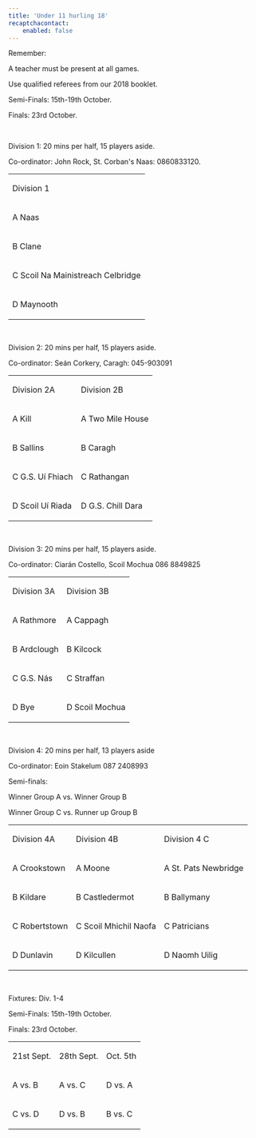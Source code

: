 ```yaml
---
title: 'Under 11 hurling 18'
recaptchacontact:
    enabled: false
---
```


<p>Remember: </p>
<p>A teacher must be present at all games.</p>
<p>Use qualified referees from our 2018 booklet.</p>
<p>Semi-Finals: 15th-19th October.</p>
<p>Finals: 23rd October.</p>
<br>
<p>Division 1: 20 mins per half, 15 players aside. </p>
<p>Co-ordinator: John Rock, St. Corban's Naas: 0860833120.</p>
<table>
<tbody>
<tr>
<td>
<p>Division 1</p>
</td>
</tr>
<tr>
<td>
<p>A Naas</p>
</td>
</tr>
<tr>
<td>
<p>B Clane</p>
</td>
</tr>
<tr>
<td>
<p>C Scoil Na Mainistreach Celbridge</p>
</td>
</tr>
<tr>
<td>
<p>D Maynooth</p>
</td>
</tr>
</tbody>
</table>
<br>
<p>Division 2: 20 mins per half, 15 players aside. </p>
<p>Co-ordinator: Se&aacute;n Corkery, Caragh: 045-903091 </p>
<table>
<tbody>
<tr>
<td>
<p>Division 2A</p>
</td>
<td>
<p>Division 2B</p>
</td>
</tr>
<tr>
<td>
<p>A Kill</p>
</td>
<td>
<p>A Two Mile House</p>
</td>
</tr>
<tr>
<td>
<p>B Sallins</p>
</td>
<td>
<p>B Caragh</p>
</td>
</tr>
<tr>
<td>
<p>C G.S. U&iacute; Fhiach</p>
</td>
<td>
<p>C Rathangan</p>
</td>
</tr>
<tr>
<td>
<p>D Scoil U&iacute; Riada</p>
</td>
<td>
<p>D G.S. Chill Dara</p>
</td>
</tr>
</tbody>
</table>
<br>
<p>Division 3: 20 mins per half, 15 players aside.</p>
<p>Co-ordinator: Ciar&aacute;n Costello, Scoil Mochua 086 8849825</p>
<table>
<tbody>
<tr>
<td>
<p>Division 3A</p>
</td>
<td>
<p>Division 3B</p>
</td>
</tr>
<tr>
<td>
<p>A Rathmore</p>
</td>
<td>
<p>A Cappagh</p>
</td>
</tr>
<tr>
<td>
<p>B Ardclough</p>
</td>
<td>
<p>B Kilcock</p>
</td>
</tr>
<tr>
<td>
<p>C G.S. N&aacute;s</p>
</td>
<td>
<p>C Straffan</p>
</td>
</tr>
<tr>
<td>
<p>D Bye</p>
</td>
<td>
<p>D Scoil Mochua</p>
</td>
</tr>
</tbody>
</table>
<br>
<p>Division 4: 20 mins per half, 13 players aside </p>
<p>Co-ordinator: Eoin Stakelum 087 2408993 </p>
<p>Semi-finals: </p>
<p>Winner Group A vs. Winner Group B</p>
<p>Winner Group C vs. Runner up Group B</p>
<table>
<tbody>
<tr>
<td>
<p>Division 4A</p>
</td>
<td>
<p>Division 4B</p>
</td>
<td>
<p>Division 4 C</p>
</td>
</tr>
<tr>
<td>
<p>A Crookstown</p>
</td>
<td>
<p>A Moone</p>
</td>
<td>
<p>A St. Pats Newbridge</p>
</td>
</tr>
<tr>
<td>
<p>B Kildare</p>
</td>
<td>
<p>B Castledermot</p>
</td>
<td>
<p>B Ballymany</p>
</td>
</tr>
<tr>
<td>
<p>C Robertstown</p>
</td>
<td>
<p>C Scoil Mhichil Naofa</p>
</td>
<td>
<p>C Patricians</p>
</td>
</tr>
<tr>
<td>
<p>D Dunlavin</p>
</td>
<td>
<p>D Kilcullen</p>
</td>
<td>
<p>D Naomh Uilig</p>
</td>
</tr>
</tbody>
</table>
<br>
<p>Fixtures: Div. 1-4</p>
<p>Semi-Finals: 15th-19th October.</p>
<p>Finals: 23rd October.</p>
<table>
<tbody>
<tr>
<td>
<p>21st Sept.</p>
</td>
<td>
<p>28th Sept.</p>
</td>
<td>
<p>Oct. 5th</p>
</td>
</tr>
<tr>
<td>
<p>A vs. B</p>
</td>
<td>
<p>A vs. C</p>
</td>
<td>
<p>D vs. A</p>
</td>
</tr>
<tr>
<td>
<p>C vs. D</p>
</td>
<td>
<p>D vs. B</p>
</td>
<td>
<p>B vs. C</p>
</td>
</tr>
</tbody>
</table>

